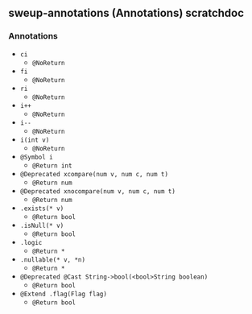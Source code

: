 ## sweup-annotations (Annotations) scratchdoc
### Annotations
- `ci`
  - `@NoReturn`
- `fi`
  - `@NoReturn`
- `ri`
  - `@NoReturn`
- `i++`
  - `@NoReturn`
- `i--`
  - `@NoReturn`
- `i(int v)`
  - `@NoReturn`
- `@Symbol i`
  - `@Return int`
- `@Deprecated xcompare(num v, num c, num t)`
  - `@Return num`
- `@Deprecated xnocompare(num v, num c, num t)`
  - `@Return num`
- `.exists(* v)`
  - `@Return bool`
- `.isNull(* v)`
  - `@Return bool`
- `.logic`
  - `@Return *`
- `.nullable(* v, *n)`
  - `@Return *`
- `@Deprecated @Cast String->bool(<bool>String boolean)`
  - `@Return bool`
- `@Extend .flag(Flag flag)`
  - `@Return bool`
